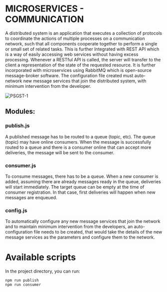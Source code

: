 # MICROSERVICES - COMMUNICATION

A distributed system is an application that executes a collection of protocols to coordinate the actions of multiple processes on a communication network, such that all components cooperate together to perform a single or small set of related tasks. This is further Integrated with REST API which is a way of easily accessing web services without having excess processing. Whenever a RESTful API is called, the server will transfer to the client a representation of the state of the requested resource. It is further incorporated with microservices using RabbitMQ which is open-source message-broker software. The configuration file created must auto-network new message services that join the distributed system, with minimum intervention from the developer.</br>

![PSGST-1](https://user-images.githubusercontent.com/72935128/172958244-d1ce2a99-a6c1-46db-9b98-c599bb030d95.jpg)

## Modules:</br>
### publish.js
  A published message has to be routed to a queue (topic, etc). The queue (topic) may have online consumers. When the message is successfully routed to a queue and there is a consumer online that can accept more deliveries, the message will be sent to the consumer.</br>

### consumer.js
  To consume messages, there has to be a queue. When a new consumer is added, assuming there are already messages ready in the queue, deliveries will start immediately. The target queue can be empty at the time of consumer registration. In that case, first deliveries will happen when new messages are enqueued.</br>

### config.js
  To automatically configure any new message services that join the network and to maintain minimum intervention from the developers, an auto-configuration file needs to be created, that would take the details of the new message services as the parameters and configure them to the network. </br>
  
# Available scripts

In the project directory, you can run:</br>

```
npm run publish 
npm run consumer
```
  

